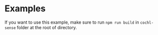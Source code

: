 # Examples

If you want to use this example, make sure to run `npm run build` in `cochl-sense` folder at the root of directory.